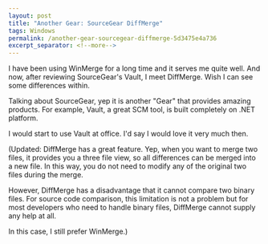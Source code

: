 ```yaml
---
layout: post
title: "Another Gear: SourceGear DiffMerge"
tags: Windows
permalink: /another-gear-sourcegear-diffmerge-5d3475e4a736
excerpt_separator: <!--more-->
---
```


I have been using WinMerge for a long time and it serves me quite well. And now, after reviewing SourceGear's Vault, I meet DiffMerge. Wish I can see some differences within.

Talking about SourceGear, yep it is another "Gear" that provides amazing products. For example, Vault, a great SCM tool, is built completely on .NET platform.

I would start to use Vault at office. I'd say I would love it very much then.

(Updated: DiffMerge has a great feature. Yep, when you want to merge two files, it provides you a three file view, so all differences can be merged into a new file. In this way, you do not need to modify any of the original two files during the merge.

However, DiffMerge has a disadvantage that it cannot compare two binary files. For source code comparison, this limitation is not a problem but for most developers who need to handle binary files, DiffMerge cannot supply any help at all.

In this case, I still prefer WinMerge.)
<!--more-->